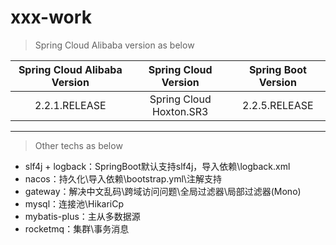 # xxx-work

> Spring Cloud Alibaba version as below

|  Spring Cloud Alibaba Version  |  Spring Cloud Version  |  Spring Boot Version  |
| :----------------------------: | :--------------------: | :-------------------: |
| 2.2.1.RELEASE                  | Spring Cloud Hoxton.SR3|   2.2.5.RELEASE       |

---

> Other techs as below  

* slf4j + logback：SpringBoot默认支持slf4j，导入依赖\logback.xml
* nacos：持久化\导入依赖\bootstrap.yml\注解支持
* gateway：解决中文乱码\跨域访问问题\全局过滤器\局部过滤器(Mono)
* mysql：连接池\HikariCp
* mybatis-plus：主从多数据源
* rocketmq：集群\事务消息
